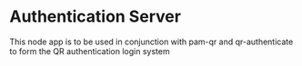 # Authentication Server

This node app is to be used in conjunction with pam-qr and qr-authenticate to form the QR authentication login system
